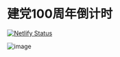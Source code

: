 # 建党100周年倒计时
[![Netlify Status](https://api.netlify.com/api/v1/badges/d738f3e7-6b22-4f8c-8043-486e6b200c01/deploy-status)](https://app.netlify.com/sites/nansen100/deploys)

![image](https://user-images.githubusercontent.com/53158137/122027895-130df080-cdfe-11eb-8780-4c5fd010a81b.png)
